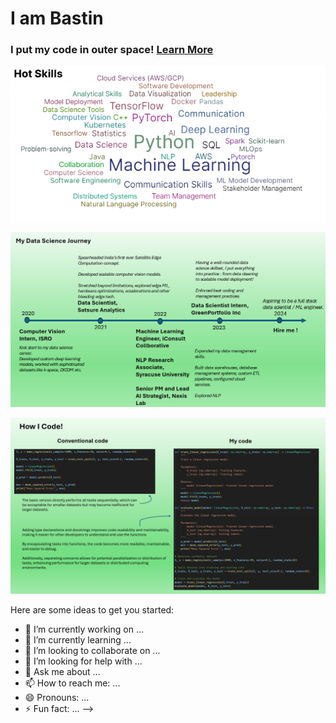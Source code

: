 # I am Bastin 

 ### I put my code in outer space! [Learn More](https://tinyurl.com/2y66uber)

<img align="center" src="skills.png" alt="skills">

![Alt Text](career.png)

![Alt Text](howicode.png)


Here are some ideas to get you started:

- 🔭 I’m currently working on ...
- 🌱 I’m currently learning ...
- 👯 I’m looking to collaborate on ...
- 🤔 I’m looking for help with ...
- 💬 Ask me about ...
- 📫 How to reach me: ...
- 😄 Pronouns: ...
- ⚡ Fun fact: ...
-->
